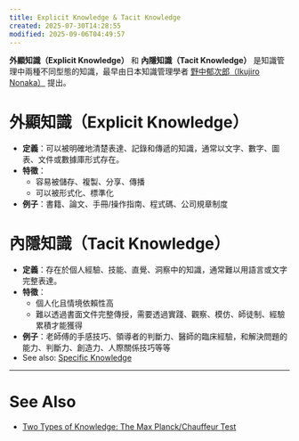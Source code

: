 ```yaml
---
title: Explicit Knowledge & Tacit Knowledge
created: 2025-07-30T14:28:55
modified: 2025-09-06T04:49:57
---
```


**外顯知識（Explicit Knowledge）** 和 **內隱知識（Tacit Knowledge）** 是知識管理中兩種不同型態的知識，最早由日本知識管理學者 [野中郁次郎（Ikujiro Nonaka）](https://www.google.com/search?q=Ikujiro+Nonaka) 提出。

# 外顯知識（Explicit Knowledge）

* **定義**：可以被明確地清楚表達、記錄和傳遞的知識，通常以文字、數字、圖表、文件或數據庫形式存在。
* **特徵**：
  * 容易被儲存、複製、分享、傳播
  * 可以被形式化、標準化
* **例子**：書籍、論文、手冊/操作指南、程式碼、公司規章制度

# 內隱知識（Tacit Knowledge）

* **定義**：存在於個人經驗、技能、直覺、洞察中的知識，通常難以用語言或文字完整表達。
* **特徵**：
  * 個人化且情境依賴性高
  * 難以透過書面文件完整傳授，需要透過實踐、觀察、模仿、師徒制、經驗累積才能獲得
* **例子**：老師傅的手感技巧、領導者的判斷力、醫師的臨床經驗，和解決問題的能力、判斷力、創造力、人際關係技巧等等
* See also: [Specific Knowledge](specific-knowledge.md)

---

# See Also

* [Two Types of Knowledge: The Max Planck/Chauffeur Test](https://fs.blog/two-types-of-knowledge/)
